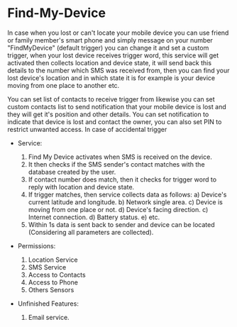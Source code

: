 # Find-My-Device

In case when you lost or can't locate your mobile device you can use friend or family member's smart phone and simply message on your number "FindMyDevice" (default trigger) you can change it and set a custom trigger, when your lost device receives trigger word, this service will get activated then collects location and device state, it will send back this details to the number which SMS was received from, then you can find your lost device's location and in which state it is for example is your device moving from one place to another etc. 

You can set list of contacts to receive trigger from likewise you can set custom contacts list to send notification that your mobile device is lost and they will get it's position and other details. You can set notification to indicate that device is lost and contact the owner, you can also set PIN to restrict unwanted access. In case of accidental trigger

* Service:
	1. Find My Device activates when SMS is received on the device.
	2. It then checks if the SMS sender's contact matches with the database created by the user.
	3. If contact number does match, then it checks for trigger word to reply with location and device state.
	4. If trigger matches, then service collects data as follows:
          	a) Device's current latitude and longitude.
         	b) Network single area.
          	c) Device is moving from one place or not.
          	d) Device's facing direction.
          	c) Internet connection.
          	d) Battery status.
          	e) etc.
	5. Within 1s data is sent back to sender and device can be located (Considering all parameters are collected).


* Permissions:
	1. Location Service
	2. SMS Service
	3. Access to Contacts
	4. Access to Phone
	5. Others Sensors

* Unfinished Features:
	1. Email service.

